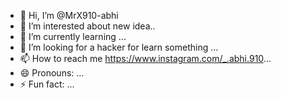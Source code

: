- 👋 Hi, I’m @MrX910-abhi
- 👀 I’m interested about new idea..
- 🌱 I’m currently learning ...
- 💞️ I’m looking for a hacker for learn something ...
- 📫 How to reach me https://www.instagram.com/_.abhi.910...
- 😄 Pronouns: ...
- ⚡ Fun fact: ...

<!---
MrX910-abhi/MrX910-abhi is a ✨ special ✨ repository because its `README.md` (this file) appears on your GitHub profile.
You can click the Preview link to take a look at your changes.
--->

